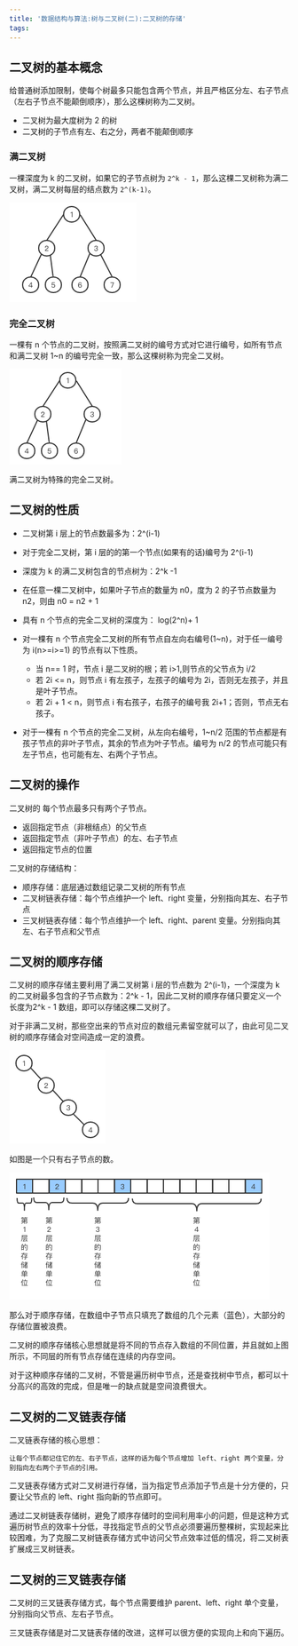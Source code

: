 ```yaml
---
title: '数据结构与算法:树与二叉树(二):二叉树的存储'
tags:
---
```



## 二叉树的基本概念

给普通树添加限制，使每个树最多只能包含两个节点，并且严格区分左、右子节点（左右子节点不能颠倒顺序），那么这棵树称为二叉树。

* 二叉树为最大度树为 2 的树
* 二叉树的子节点有左、右之分，两者不能颠倒顺序
  
### 满二叉树

一棵深度为 k 的二叉树，如果它的子节点树为 `2^k - 1`，那么这棵二叉树称为满二叉树，满二叉树每层的结点数为 `2^(k-1)`。

![](/source/images/2019_12_17_02.png)

### 完全二叉树

一棵有 n 个节点的二叉树，按照满二叉树的编号方式对它进行编号，如所有节点和满二叉树 1~n 的编号完全一致，那么这棵树称为完全二叉树。

![](/source/images/2019_12_17_03.png)

满二叉树为特殊的完全二叉树。


## 二叉树的性质


* 二叉树第 i 层上的节点数最多为：2^(i-1)
* 对于完全二叉树，第 i 层的的第一个节点(如果有的话)编号为 2^(i-1)
* 深度为 k 的满二叉树包含的节点树为：2^k -1
* 在任意一棵二叉树中，如果叶子节点的数量为 n0，度为 2 的子节点数量为 n2，则由 n0 = n2 + 1
* 具有 n 个节点的完全二叉树的深度为： log(2^n)+ 1
* 对一棵有 n 个节点完全二叉树的所有节点自左向右编号(1~n)，对于任一编号为 i(n>=i>=1) 的节点有以下性质。

    * 当 n== 1 时，节点 i 是二叉树的根；若 i>1,则节点的父节点为 i/2
    * 若 2i <= n，则节点 i 有左孩子，左孩子的编号为 2i，否则无左孩子，并且是叶子节点。
    * 若 2i + 1 < n，则节点 i 有右孩子，右孩子的编号我 2i+1；否则，节点无右孩子。
* 对于一棵有 n 个节点的完全二叉树，从左向右编号，1~n/2 范围的节点都是有孩子节点的非叶子节点，其余的节点为叶子节点。编号为 n/2 的节点可能只有左子节点，也可能有左、右两个子节点。


## 二叉树的操作


二叉树的 每个节点最多只有两个子节点。


* 返回指定节点（非根结点）的父节点
* 返回指定节点（非叶子节点）的左、右子节点
* 返回指定节点的位置


二叉树的存储结构：

* 顺序存储：底层通过数组记录二叉树的所有节点
* 二叉树链表存储：每个节点维护一个 left、right 变量，分别指向其左、右子节点
* 三叉树链表存储：每个节点维护一个 left、right、parent 变量。分别指向其左、右子节点和父节点


## 二叉树的顺序存储


二叉树的顺序存储主要利用了满二叉树第 i 层的节点数为 2^(i-1)，一个深度为 k 的二叉树最多包含的子节点数为：2^k - 1，因此二叉树的顺序存储只要定义一个长度为2^k - 1 数组，即可以存储这棵二叉树了。

对于非满二叉树，那些空出来的节点对应的数组元素留空就可以了，由此可见二叉树的顺序存储会对空间造成一定的浪费。




![](/source/images/2019_12_18_01.png)


如图是一个只有右子节点的数。

![](/source/images/2019_12_18_02.png)



那么对于顺序存储，在数组中子节点只填充了数组的几个元素（蓝色），大部分的存储位置被浪费。


二叉树的顺序存储核心思想就是将不同的节点存入数组的不同位置，并且就如上图所示，不同层的所有节点存储在连续的内存空间。

对于这种顺序存储的二叉树，不管是遍历树中节点，还是查找树中节点，都可以十分高兴的高效的完成，但是唯一的缺点就是空间浪费很大。


## 二叉树的二叉链表存储

二叉链表存储的核心思想：

    让每个节点都记住它的左、右子节点，这样的话为每个节点增加 left、right 两个变量，分别指向左右两个子节点的引用。

二叉链表存储方式对二叉树进行存储，当为指定节点添加子节点是十分方便的，只要让父节点的 left、right 指向新的节点即可。


通过二叉树链表存储树，避免了顺序存储时的空间利用率小的问题，但是这种方式遍历树节点的效率十分低，寻找指定节点的父节点必须要遍历整棵树，实现起来比较困难，为了克服二叉树链表存储方式中访问父节点效率过低的情况，将二叉树表扩展成三叉树链表。


## 二叉树的三叉链表存储


二叉树的三叉链表存储方式，每个节点需要维护 parent、left、right 单个变量，分别指向父节点、左右子节点。


三叉链表存储是对二叉链表存储的改进，这样可以很方便的实现向上和向下遍历。